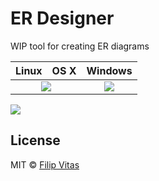 # ER Designer 

WIP tool for creating ER diagrams

<table>
  <thead>
    <tr>
      <th>Linux</th>
      <th>OS X</th>
      <th>Windows</th>
    </tr>
  </thead>
  <tbody>
    <tr>
      <td colspan="2" align="center">
        <a href="https://travis-ci.org/fvitas/erdesigner"><img src="https://travis-ci.org/fvitas/erdesigner.svg?branch=master"></a>
      </td>
      <td align="center">
        <a href="https://ci.appveyor.com/project/fvitas/erdesigner"><img src="https://ci.appveyor.com/api/projects/status/ry97omsjmtb9iqo0?svg=true"></a>
      </td>
    </tr>
  </tbody>
</table>

<img src="https://i.imgur.com/HJNEBvv.png">


## License

MIT © [Filip Vitas](https://github.com/felix557700)
